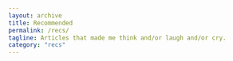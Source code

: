 ```yaml
---
layout: archive
title: Recommended
permalink: /recs/
tagline: Articles that made me think and/or laugh and/or cry.
category: "recs"
---
```

